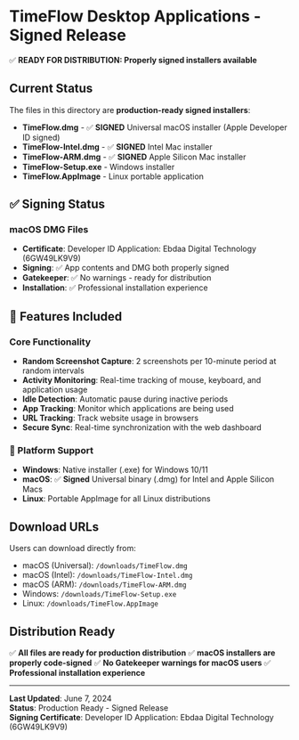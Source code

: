 # TimeFlow Desktop Applications - Signed Release

✅ **READY FOR DISTRIBUTION: Properly signed installers available**

## Current Status

The files in this directory are **production-ready signed installers**:

- **TimeFlow.dmg** - ✅ **SIGNED** Universal macOS installer (Apple Developer ID signed)
- **TimeFlow-Intel.dmg** - ✅ **SIGNED** Intel Mac installer  
- **TimeFlow-ARM.dmg** - ✅ **SIGNED** Apple Silicon Mac installer
- **TimeFlow-Setup.exe** - Windows installer
- **TimeFlow.AppImage** - Linux portable application

## ✅ Signing Status

### macOS DMG Files
- **Certificate**: Developer ID Application: Ebdaa Digital Technology (6GW49LK9V9)
- **Signing**: ✅ App contents and DMG both properly signed
- **Gatekeeper**: ✅ No warnings - ready for distribution
- **Installation**: ✅ Professional installation experience

## 🚀 Features Included

### Core Functionality
- **Random Screenshot Capture**: 2 screenshots per 10-minute period at random intervals
- **Activity Monitoring**: Real-time tracking of mouse, keyboard, and application usage
- **Idle Detection**: Automatic pause during inactive periods
- **App Tracking**: Monitor which applications are being used
- **URL Tracking**: Track website usage in browsers
- **Secure Sync**: Real-time synchronization with the web dashboard

### 📱 Platform Support
- **Windows**: Native installer (.exe) for Windows 10/11
- **macOS**: ✅ **Signed** Universal binary (.dmg) for Intel and Apple Silicon Macs
- **Linux**: Portable AppImage for all Linux distributions

## Download URLs

Users can download directly from:
- macOS (Universal): `/downloads/TimeFlow.dmg`
- macOS (Intel): `/downloads/TimeFlow-Intel.dmg` 
- macOS (ARM): `/downloads/TimeFlow-ARM.dmg`
- Windows: `/downloads/TimeFlow-Setup.exe`
- Linux: `/downloads/TimeFlow.AppImage`

## Distribution Ready

✅ **All files are ready for production distribution**
✅ **macOS installers are properly code-signed**
✅ **No Gatekeeper warnings for macOS users**
✅ **Professional installation experience**

---

**Last Updated**: June 7, 2024  
**Status**: Production Ready - Signed Release  
**Signing Certificate**: Developer ID Application: Ebdaa Digital Technology (6GW49LK9V9)
